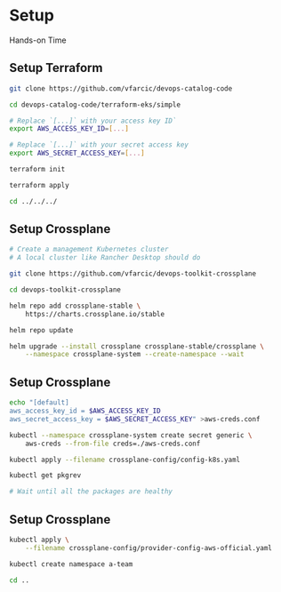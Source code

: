 <!-- .slide: data-background="../img/background/hands-on.jpg" -->
# Setup

<div class="label">Hands-on Time</div>


## Setup Terraform

```bash
git clone https://github.com/vfarcic/devops-catalog-code

cd devops-catalog-code/terraform-eks/simple

# Replace `[...]` with your access key ID`
export AWS_ACCESS_KEY_ID=[...]

# Replace `[...]` with your secret access key
export AWS_SECRET_ACCESS_KEY=[...]

terraform init

terraform apply

cd ../../../
```


## Setup Crossplane

```bash
# Create a management Kubernetes cluster
# A local cluster like Rancher Desktop should do

git clone https://github.com/vfarcic/devops-toolkit-crossplane

cd devops-toolkit-crossplane

helm repo add crossplane-stable \
    https://charts.crossplane.io/stable

helm repo update

helm upgrade --install crossplane crossplane-stable/crossplane \
    --namespace crossplane-system --create-namespace --wait
```


## Setup Crossplane

```bash
echo "[default]
aws_access_key_id = $AWS_ACCESS_KEY_ID
aws_secret_access_key = $AWS_SECRET_ACCESS_KEY" >aws-creds.conf

kubectl --namespace crossplane-system create secret generic \
    aws-creds --from-file creds=./aws-creds.conf

kubectl apply --filename crossplane-config/config-k8s.yaml

kubectl get pkgrev

# Wait until all the packages are healthy
```


## Setup Crossplane

```bash
kubectl apply \
    --filename crossplane-config/provider-config-aws-official.yaml

kubectl create namespace a-team

cd ..
```